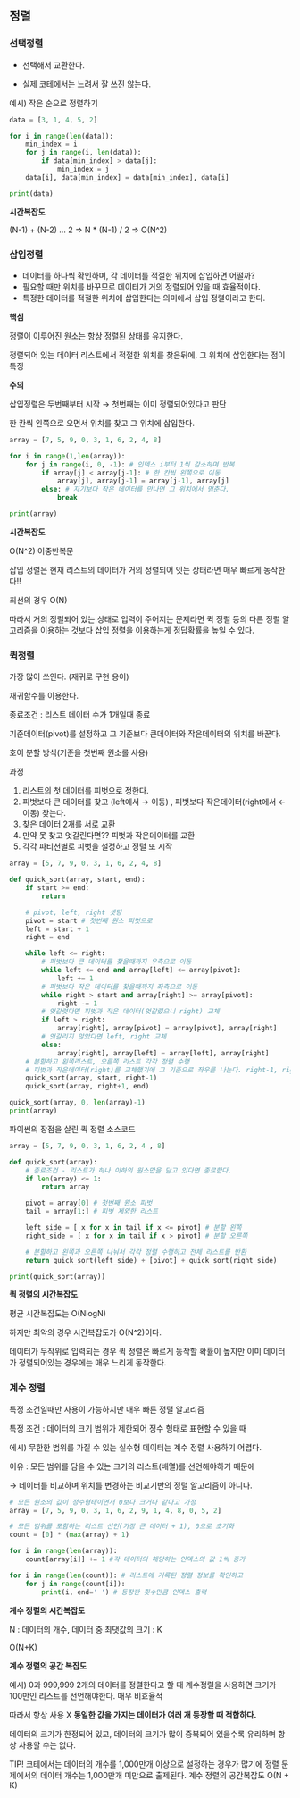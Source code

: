 ## 정렬

### 선택정렬

- 선택해서 교환한다. 

- 실제 코테에서는 느려서 잘 쓰진 않는다. 

예시) 작은 순으로 정렬하기

```python
data = [3, 1, 4, 5, 2]

for i in range(len(data)):
    min_index = i
    for j in range(i, len(data)):
        if data[min_index] > data[j]:
            min_index = j
    data[i], data[min_index] = data[min_index], data[i]

print(data)
```

**시간복잡도**

(N-1) + (N-2) ... 2 ⇒ N * (N-1) / 2 ⇒ O(N^2)

### 삽입정렬

- 데이터를 하나씩 확인하며, 각 데이터를 적절한 위치에 삽입하면 어떨까?
- 필요할 때만 위치를 바꾸므로 데이터가 거의 정렬되어 있을 때 효율적이다.
- 특정한 데이터를 적절한 위치에 삽입한다는 의미에서 삽입 정렬이라고 한다.


**핵심**

정렬이 이루어진 원소는 항상 정렬된 상태를 유지한다.

정렬되어 있는 데이터 리스트에서 적절한 위치를 찾은뒤에, 그 위치에 삽입한다는 점이 특징

**주의**

삽입정렬은 두번째부터 시작 → 첫번째는 이미 정렬되어있다고 판단

한 칸씩 왼쪽으로 오면서 위치를 찾고 그 위치에 삽입한다. 

```python
array = [7, 5, 9, 0, 3, 1, 6, 2, 4, 8]

for i in range(1,len(array)):
    for j in range(i, 0, -1): # 인덱스 i부터 1씩 감소하며 반복
        if array[j] < array[j-1]: # 한 칸씩 왼쪽으로 이동
            array[j], array[j-1] = array[j-1], array[j]
        else: # 자기보다 작은 데이터를 만나면 그 위치에서 멈춘다.
            break

print(array)
```

**시간복잡도**

O(N^2) 이중반복문

삽입 정렬은 현재 리스트의 데이터가 거의 정렬되어 잇는 상태라면 매우 빠르게 동작한다!!

최선의 경우 O(N)

따라서 거의 정렬되어 있는 상태로 입력이 주어지는 문제라면 퀵 정렬 등의 다른 정렬 알고리즘을 이용하는 것보다 삽입 정렬을 이용하는게 정답확률을 높일 수 있다.


### 퀵정렬

가장 많이 쓰인다. (재귀로 구현 용이)

재귀함수를 이용한다.

종료조건 : 리스트 데이터 수가 1개일때 종료 

기준데이터(pivot)를 설정하고 그 기준보다 큰데이터와 작은데이터의 위치를 바꾼다. 

호어 분할 방식(기준을 첫번째 원소롤 사용)

과정

1. 리스트의 첫 데이터를 피벗으로 정한다. 
2. 피벗보다 큰 데이터를 찾고 (left에서 → 이동) , 피벗보다 작은데이터(right에서 ← 이동) 찾는다.
3. 찾은 데이터 2개를 서로 교환
4. 만약 못 찾고 엇갈린다면?? 피벗과 작은데이터를 교환
5. 각각 파티션별로 피벗을 설정하고 정렬 또 시작

```python
array = [5, 7, 9, 0, 3, 1, 6, 2, 4, 8]

def quick_sort(array, start, end):
    if start >= end:
        return

    # pivot, left, right 셋팅
    pivot = start # 첫번째 원소 피벗으로
    left = start + 1
    right = end

    while left <= right:
        # 피벗보다 큰 데이터를 찾을때까지 우측으로 이동
        while left <= end and array[left] <= array[pivot]:
            left += 1
        # 피벗보다 작은 데이터를 찾을때까지 좌측으로 이동    
        while right > start and array[right] >= array[pivot]:
            right -= 1
        # 엇갈렷다면 피벗과 작은 데이터(엇갈렸으니 right) 교체
        if left > right:
            array[right], array[pivot] = array[pivot], array[right]
        # 엇갈리지 않았다면 left, right 교체 
        else:
            array[right], array[left] = array[left], array[right]
    # 분할하고 왼쪽리스트, 오른쪽 리스트 각각 정렬 수행
    # 피벗과 작은데이터(right)를 교체했기에 그 기준으로 좌우를 나눈다. right-1, right+1
    quick_sort(array, start, right-1)
    quick_sort(array, right+1, end)

quick_sort(array, 0, len(array)-1)
print(array)
```

파이썬의 장점을 살린 퀵 정렬 소스코드

```python
array = [5, 7, 9, 0, 3, 1, 6, 2, 4 , 8]

def quick_sort(array):
    # 종료조건 - 리스트가 하나 이하의 원소만을 담고 있다면 종료한다.
    if len(array) <= 1:
        return array

    pivot = array[0] # 첫번째 원소 피벗
    tail = array[1:] # 피벗 제외한 리스트

    left_side = [ x for x in tail if x <= pivot] # 분할 왼쪽
    right_side = [ x for x in tail if x > pivot] # 분할 오른쪽

    # 분할하고 왼쪽과 오른쪽 나눠서 각각 정렬 수행하고 전체 리스트를 반환
    return quick_sort(left_side) + [pivot] + quick_sort(right_side)

print(quick_sort(array))
```
**퀵 정렬의 시간복잡도** 

평균 시간복잡도는 O(NlogN)

하지만 최악의 경우 시간복잡도가 O(N^2)이다.  

데이터가 무작위로 입력되는 경우 퀵 정렬은 빠르게 동작할 확률이 높지만 이미 데이터가 정렬되어있는 경우에는 매우 느리게 동작한다.

### 계수 정렬

특정 조건일때만 사용이 가능하지만 매우 빠른 정렬 알고리즘

특정 조건 : 데이터의 크기 범위가 제한되어 정수 형태로 표현할 수 있을 때

에시) 무한한 범위를 가질 수 있는 실수형 데이터는 계수 정렬 사용하기 어렵다.

이유 : 모든 범위를 담을 수 있는 크기의 리스트(배열)를 선언해야하기 때문에 

→ 데이터를 비교하며 위치를 변경하는 비교기반의 정렬 알고리즘이 아니다.

```python
# 모든 원소의 값이 정수형태이면서 0보다 크거나 같다고 가정
array = [7, 5, 9, 0, 3, 1, 6, 2, 9, 1, 4, 8, 0, 5, 2]

# 모든 범위를 포함하는 리스트 선언(가장 큰 데이터 + 1), 0으로 초기화
count = [0] * (max(array) + 1)

for i in range(len(array)):
    count[array[i]] += 1 #각 데이터의 해당하는 인덱스의 값 1씩 증가

for i in range(len(count)): # 리스트에 기록된 정렬 정보를 확인하고
    for j in range(count[i]):
        print(i, end=' ') # 등장한 횟수만큼 인덱스 출력

```

**계수 정렬의 시간복잡도**

N : 데이터의 개수, 데이터 중 최댓값의 크기 : K

O(N+K) 

**계수 정렬의 공간 복잡도**

예시) 0과 999,999 2개의 데이터를 정렬한다고 할 때 계수정렬을 사용하면 크기가 100만인 리스트를 선언해야한다. 매우 비효율적

따라서 항상 사용 X **동일한 값을 가지는 데이터가 여러 개 등장할 때 적합하다.** 

데이터의 크기가 한정되어 있고, 데이터의 크기가 많이 중복되어 있을수록 유리하며 항상 사용할 수는 없다. 

TIP! 코테에서는 데이터의 개수를 1,000만개 이상으로 설정하는 경우가 많기에 정렬 문제에서의 데이터 개수는 1,000만개 미만으로 출제된다. 계수 정렬의 공간복잡도 O(N + K)